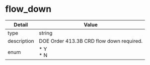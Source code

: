 # flow_down
| Detail | Value |
| ------ | ----- |
| type | string |
| description | DOE Order 413.3B CRD flow down required. |
| enum | * Y<br/>* N |
